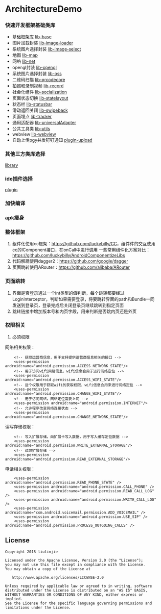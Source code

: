 # ArchitectureDemo

### 快速开发框架基础类库
- 基础框架库 [lib-base](https://github.com/liulinjie1990823/ArchitectureDemo/tree/master/lib-base)
- 图片加载封装 [lib-image-loader](https://github.com/liulinjie1990823/ArchitectureDemo/tree/master/lib-image-loader)
- 系统图片选择封装 [lib-image-select](https://github.com/liulinjie1990823/ArchitectureDemo/tree/master/lib-image-select)
- 地图 [lib-map](https://github.com/liulinjie1990823/ArchitectureDemo/tree/master/lib-map)
- 网络 [lib-net](https://github.com/liulinjie1990823/ArchitectureDemo/tree/master/lib-net)
- opengl封装 [lib-opengl](https://github.com/liulinjie1990823/ArchitectureDemo/tree/master/lib-opengl)
- 系统图片选择封装 [lib-oss](https://github.com/liulinjie1990823/ArchitectureDemo/tree/master/lib-oss)
- 二维码扫描 [lib-qrcodecore](https://github.com/liulinjie1990823/ArchitectureDemo/tree/master/lib-qrcodecore)
- 拍照和录制视频 [lib-record](https://github.com/liulinjie1990823/ArchitectureDemo/tree/master/lib-record)
- 社会化组件 [lib-socialization](https://github.com/liulinjie1990823/ArchitectureDemo/tree/master/lib-socialization)
- 页面状态切换 [lib-statelayout](https://github.com/liulinjie1990823/ArchitectureDemo/tree/master/lib-statelayout)
- 状态栏 [lib-statusbar](https://github.com/liulinjie1990823/ArchitectureDemo/tree/master/lib-statusbar)
- 滑动返回关闭 [lib-swipeback](https://github.com/liulinjie1990823/ArchitectureDemo/tree/master/lib-swipeback)
- 页面埋点 [lib-tracker](https://github.com/liulinjie1990823/ArchitectureDemo/tree/master/lib-tracker)
- 通用适配器 [lib-universalAdapter](https://github.com/liulinjie1990823/ArchitectureDemo/tree/master/lib-universalAdapter)
- 公共工具类 [lib-utils](https://github.com/liulinjie1990823/ArchitectureDemo/tree/master/lib-utils)
- webview [lib-webview](https://github.com/liulinjie1990823/ArchitectureDemo/tree/master/lib-webview)
- 自动上传pgy并发钉钉通知 [plugin-upload](https://github.com/liulinjie1990823/ArchitectureDemo/tree/master/plugin-upload)

### 其他三方类库选择
[library](https://github.com/liulinjie1990823/ArchitectureDemo/blob/master/README/A_LIBRARY.md)

### ide插件选择
[plugin](https://github.com/liulinjie1990823/ArchitectureDemo/blob/master/README/A_PLUGIN.md)

### 加快编译

### apk瘦身

### 整体框架
1. 组件化使用cc框架：<https://github.com/luckybilly/CC>，组件件的交互使用cc的IComponent接口，在onCall中进行调用
 一些常用组件化方案对比：<https://github.com/luckybilly/AndroidComponentizeLibs>
2. 代码解耦使用dagger2：<https://github.com/google/dagger>
3. 页面跳转使用ARouter：<https://github.com/alibaba/ARouter>

### 页面跳转
1. 界面是否登录通过一个int类型的值判断，每个跳转都要经过LoginInterceptor，判断如果需要登录，将要跳转界面的path和Bundle一同
发送到登录页，登录完成后关闭登录页继续跳转到指定页面
2. 跳转链接中增加版本号和内页字段，用来判断是否跳内页还是外页

### 权限相关
1. 必须权限 
 
网络相关权限：
```
    <!-- 获取运营商信息，用于支持提供运营商信息相关的接口 -->
    <uses-permission android:name="android.permission.ACCESS_NETWORK_STATE"/>
    <!-- 用于访问wifi网络信息，wifi信息会用于进行网络定位 -->
    <uses-permission android:name="android.permission.ACCESS_WIFI_STATE"/>
    <!-- 这个权限用于获取wifi的获取权限，wifi信息会用来进行网络定位 -->
    <uses-permission android:name="android.permission.CHANGE_WIFI_STATE"/>
    <!-- 用于访问网络，网络定位需要上网 -->
    <uses-permission android:name="android.permission.INTERNET"/>
    <!-- 允许程序改变网络连接状态 -->
    <uses-permission android:name="android.permission.CHANGE_NETWORK_STATE"/>

```
读写存储权限：
```
    <!-- 写入扩展存储，向扩展卡写入数据，用于写入缓存定位数据 -->
    <uses-permission android:name="android.permission.WRITE_EXTERNAL_STORAGE"/>
    <!-- 读取扩展存储 -->
    <uses-permission android:name="android.permission.READ_EXTERNAL_STORAGE"/>
```

电话相关权限：
```
    <uses-permission android:name="android.permission.READ_PHONE_STATE" />
    <uses-permission android:name="android.permission.CALL_PHONE" />
    <uses-permission android:name="android.permission.READ_CALL_LOG" />
    <uses-permission android:name="android.permission.WRITE_CALL_LOG" />
    <uses-permission android:name="com.android.voicemail.permission.ADD_VOICEMAIL" />
    <uses-permission android:name="android.permission.USE_SIP" />
    <uses-permission android:name="android.permission.PROCESS_OUTGOING_CALLS" />
```


## License
```text
Copyright 2018 liulinjie

Licensed under the Apache License, Version 2.0 (the "License");
you may not use this file except in compliance with the License.
You may obtain a copy of the License at

   http://www.apache.org/licenses/LICENSE-2.0

Unless required by applicable law or agreed to in writing, software
distributed under the License is distributed on an "AS IS" BASIS,
WITHOUT WARRANTIES OR CONDITIONS OF ANY KIND, either express or implied.
See the License for the specific language governing permissions and
limitations under the License.
```
